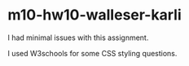 # m10-hw10-walleser-karli

I had minimal issues with this assignment.

I used W3schools for some CSS styling questions. 